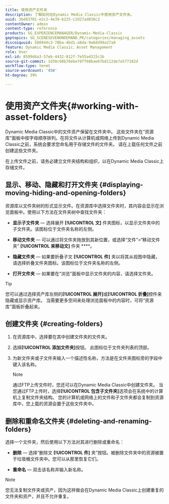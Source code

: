 ```yaml
---
title: 使用资产文件夹
description: 了解如何在Dynamic Media Classic中使用资产文件夹。
uuid: 3bd83701-e2c2-4e39-b225-c2d27ad836c2
contentOwner: admin
content-type: reference
products: SG_EXPERIENCEMANAGER/Dynamic-Media-Classic
geptopics: SG_SCENESEVENONDEMAND_PK/categories/managing_assets
discoiquuid: 588944c3-78ba-4bd1-a8da-9a6dd99a27a9
feature: Dynamic Media Classic，Asset Management
role: User
exl-id: 8599d4a3-57eb-4432-812f-7e55a4315c1b
source-git-commit: 1d30c98b76ebe78ff60bae87bd112de7a577182d
workflow-type: tm+mt
source-wordcount: '450'
ht-degree: 39%

---
```


# 使用资产文件夹{#working-with-asset-folders}

Dynamic Media Classic中的文件资产保留在文件夹中。 这些文件夹在“资源库”面板中按字母顺序排列。在将文件从计算机或网络上传到Dynamic Media Classic之前，系统会要求您命名用于存储文件的文件夹。 请在上载任何文件之前创建这些文件夹。

在上传文件之前，请务必建立文件夹结构和组织，以在Dynamic Media Classic上存储文件。

## 显示、移动、隐藏和打开文件夹 {#displaying-moving-hiding-and-opening-folders}

资源库以文件夹树的形式显示文件。在资源库中选择文件夹时，其内容会显示在浏览面板中。使用以下方法在文件夹树中查找文件夹：

* **显示子文件夹**  — 选择展开 **[!UICONTROL 文]** 件夹图标，以显示文件夹中的子文件夹。该图标位于文件夹名称的左侧。

* **移动文件夹**  — 可以通过将文件夹拖放到其新位置，或选择“文件”>“移动文件夹” **[!UICONTROL 来移动文]** 件夹 ****。

* **隐藏文件夹**  — 如果要折叠子文 **[!UICONTROL 件]** 夹以将其从视图中隐藏，请选择折叠文件夹图标。该图标位于文件夹名称的左侧。

* **打开文件夹**  — 如果要在“浏览”面板中显示文件夹的内容，请选择文件夹。

>[!TIP]
>
>您可以通过选择资产库左侧的&#x200B;**[!UICONTROL 展开]**&#x200B;或&#x200B;**[!UICONTROL 折叠]**&#x200B;控件来隐藏或显示资产库。 当需要更多空间来处理浏览面板中的内容时，可将“资源库”面板折叠起来。

## 创建文件夹 {#creating-folders}

1. 在资源库中，选择要在其中创建文件夹的文件夹。
1. 选择&#x200B;**[!UICONTROL 添加文件夹]**&#x200B;按钮。 此图标位于文件夹列表的顶部。
1. 为新文件夹或子文件夹输入一个描述性名称，方法是在文件夹图标旁的字段中键入该名称。

   >[!NOTE]
   >
   >通过FTP上传文件时，您还可以在Dynamic Media Classic中创建文件夹。 当您通过FTP上传时，选择&#x200B;**[!UICONTROL 包含子文件夹]**&#x200B;选项会在系统中的计算机上复制文件夹结构。 您的计算机或网络上的文件和子文件夹都会复制到资源库中，您上载的资源会置于这些文件夹中。

## 删除和重命名文件夹 {#deleting-and-renaming-folders}

选择一个文件夹，然后使用以下方法对其进行删除或重命名：

* **删除**  — 选择“删除文 **[!UICONTROL 件]** 夹”按钮。被删除文件夹中的资源被置于垃圾桶文件夹中。您可以从那里恢复它们。

* **重命名**  — 双击该名称并输入新名称。

>[!NOTE]
>
>您无法复制文件夹或资产，因为这样做会在Dynamic Media Classic上创建重复的文件夹和资产，并且不允许重复。
